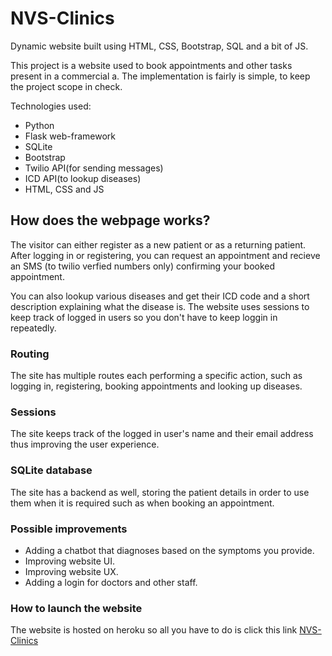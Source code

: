 # NVS-Clinics
Dynamic website built using HTML, CSS, Bootstrap, SQL and a bit of JS.

This project is a website used to book appointments and other tasks present in a commercial a. The implementation is fairly is simple, to keep the project scope in check.

Technologies used:

- Python
- Flask web-framework
- SQLite
- Bootstrap
- Twilio API(for sending messages)
- ICD API(to lookup diseases)
- HTML, CSS and JS

## How does the webpage works?

The visitor can either register as a new patient or as a returning patient. After logging in or registering, you can request an appointment and recieve an SMS (to twilio verfied numbers only) confirming your booked appointment.

You can also lookup various diseases and get their ICD code and a short description explaining what the disease is. The website uses sessions to keep track of logged in users so you don't have to keep loggin in repeatedly.

### Routing
The site has multiple routes each performing a specific action, such as logging in, registering, booking appointments and looking up diseases.

### Sessions
The site keeps track of the logged in user's name and their email address thus improving the user experience.

### SQLite database
The site has a backend as well, storing the patient details in order to use them when it is required such as when booking an appointment.

### Possible improvements
- Adding a chatbot that diagnoses based on the symptoms you provide.
- Improving website UI.
- Improving website UX.
- Adding a login for doctors and other staff.

### How to launch the website
The website is hosted on heroku so all you have to do is click this link [NVS-Clinics](https://nvs-clinics.herokuapp.com/)

